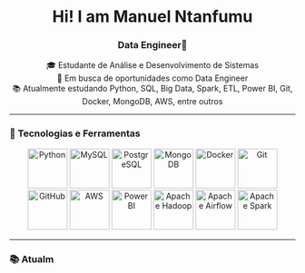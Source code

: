 <h1 align="center">Hi! I am Manuel Ntanfumu</h1>
<h3 align="center">Data Engineer🚀</h3>

<p align="center">
  🎓 Estudante de Análise e Desenvolvimento de Sistemas <br>
  💼 Em busca de oportunidades como Data Engineer <br>
  📚 Atualmente estudando Python, SQL, Big Data, Spark, ETL, Power BI, Git, Docker, MongoDB, AWS, entre outros
</p>

---

### 🚀 Tecnologias e Ferramentas

<p align="center">
  <img src="https://cdn.jsdelivr.net/gh/devicons/devicon/icons/python/python-original-wordmark.svg" height="70" alt="Python" />
  <img src="https://cdn.jsdelivr.net/gh/devicons/devicon/icons/mysql/mysql-original-wordmark.svg" height="70" alt="MySQL" />
  <img src="https://cdn.jsdelivr.net/gh/devicons/devicon/icons/postgresql/postgresql-original-wordmark.svg" height="70" alt="PostgreSQL" />
  <img src="https://cdn.jsdelivr.net/gh/devicons/devicon/icons/mongodb/mongodb-original-wordmark.svg" height="70" alt="MongoDB" />
  <img src="https://cdn.jsdelivr.net/gh/devicons/devicon/icons/docker/docker-original-wordmark.svg" height="70" alt="Docker" />
  <img src="https://cdn.jsdelivr.net/gh/devicons/devicon/icons/git/git-original-wordmark.svg" height="70" alt="Git" />
  <img src="https://cdn.jsdelivr.net/gh/devicons/devicon/icons/github/github-original-wordmark.svg" height="70" alt="GitHub" />
  <img src="https://cdn.jsdelivr.net/gh/devicons/devicon/icons/amazonwebservices/amazonwebservices-original-wordmark.svg" height="70" alt="AWS" />
  <img src="https://upload.wikimedia.org/wikipedia/commons/c/cf/Power_BI_logo.svg" height="70" alt="Power BI" />
  <img src="https://upload.wikimedia.org/wikipedia/commons/0/0e/Hadoop_logo.svg" height="70" alt="Apache Hadoop" />
  <img src="https://upload.wikimedia.org/wikipedia/commons/d/de/AirflowLogo.png" height="70" alt="Apache Airflow" />
  <img src="https://upload.wikimedia.org/wikipedia/commons/f/f3/Apache_Spark_logo.svg" height="70" alt="Apache Spark" />
</p>

---

### 📚 Atualm
